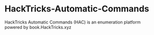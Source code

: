 # HackTricks-Automatic-Commands
HackTricks Automatic Commands (HAC) is an enumeration platform powered by book.HackTricks.xyz
